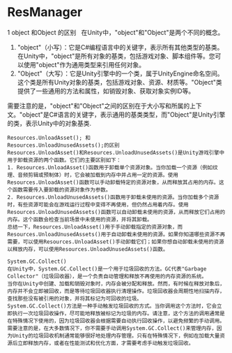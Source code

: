 # ResManager


1 object 和Object 的区别  
在Unity中，"object"和"Object"是两个不同的概念。

1. "object"（小写）：它是C#编程语言中的关键字，表示所有其他类型的基类。在Unity中，"object"是所有对象的基类，包括游戏对象、脚本组件等。您可以使用"object"作为通用类型来引用任何对象。
2. "Object"（大写）：它是Unity引擎中的一个类，属于UnityEngine命名空间。这个类是所有Unity对象的基类，包括游戏对象、资源、材质等。"Object"类提供了一些通用的方法和属性，如销毁对象、获取对象实例ID等。

需要注意的是，"object"和"Object"之间的区别在于大小写和所属的上下文。"object"是C#语言的关键字，表示通用的基类类型，而"Object"是Unity引擎的类，表示Unity中的对象基类.

```
Resources.UnloadAsset(); 和
Resources.UnloadUnusedAssets();的区别
Resources.UnloadAsset()和Resources.UnloadUnusedAssets()是Unity游戏引擎中用于卸载资源的两个函数。它们的主要区别如下：
1. Resources.UnloadAsset()函数用于卸载单个资源对象。当你加载一个资源（例如纹理、音频剪辑或预制体）时，它会被加载到内存中并占用一定的资源。使用Resources.UnloadAsset()函数可以手动卸载特定的资源对象，从而释放其占用的内存。这个函数需要传入要卸载的资源对象作为参数。
2. Resources.UnloadUnusedAssets()函数用于卸载未使用的资源。当你加载多个资源时，有些资源可能会在游戏运行过程中变得不再使用，但仍然占用着内存。使用Resources.UnloadUnusedAssets()函数可以自动卸载未使用的资源，从而释放它们占用的内存。这个函数会检查当前场景中未使用的资源，并将其卸载。
总结一下，Resources.UnloadAsset()用于手动卸载指定的资源对象，而Resources.UnloadUnusedAssets()用于自动卸载未使用的资源。如果你知道哪些资源不再需要，可以使用Resources.UnloadAsset()手动卸载它们；如果你想自动卸载未使用的资源以释放内存，可以使用Resources.UnloadUnusedAssets()函数。

System.GC.Collect()
在Unity中，System.GC.Collect()是一个用于垃圾回收的方法。GC代表"Garbage Collector"（垃圾回收器），是一个负责自动管理和释放不再使用的内存资源的系统。
当你在Unity中创建、加载和销毁对象时，内存会被分配和释放。然而，有时候在释放对象后，内存并不会立即被回收，而是等待垃圾回收器执行清理操作。垃圾回收器会周期性地扫描内存，查找那些没有被引用的对象，并将其标记为可回收的垃圾。
System.GC.Collect()方法是一种手动触发垃圾回收的方式。当你调用这个方法时，它会立即执行一次垃圾回收操作，尽可能地释放被标记为垃圾的内存。请注意，这个方法的调用通常是在特殊情况下使用的，因为垃圾回收器会根据需要自动执行回收操作，以避免频繁的手动调用。
需要注意的是，在大多数情况下，你不需要手动调用System.GC.Collect()来管理内存，因为Unity的垃圾回收机制通常能够很好地处理内存管理。只有在特殊情况下，例如在加载大量资源后立即释放内存，或者在性能测试和优化方面，才需要考虑手动触发垃圾回收。
```

